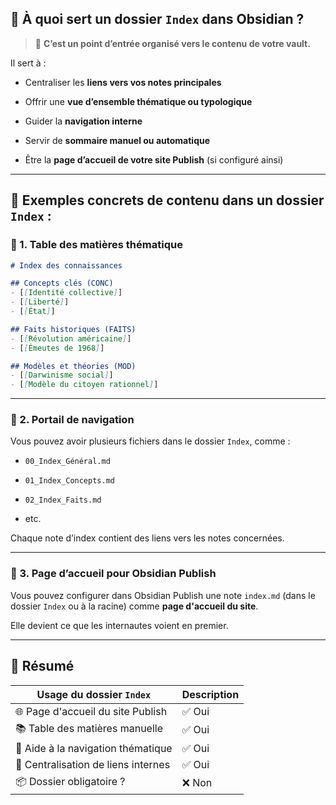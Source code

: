 

## 🧠 À quoi sert un dossier `Index` dans Obsidian ?

> 🎯 **C’est un point d’entrée organisé vers le contenu de votre vault.**

Il sert à :

- Centraliser les **liens vers vos notes principales**
    
- Offrir une **vue d’ensemble thématique ou typologique**
    
- Guider la **navigation interne**
    
- Servir de **sommaire manuel ou automatique**
    
- Être la **page d’accueil de votre site Publish** (si configuré ainsi)
    

---

## 📁 Exemples concrets de contenu dans un dossier `Index` :

### 🔹 1. **Table des matières thématique**

```markdown
# Index des connaissances

## Concepts clés (CONC)
- [[Identité collective]]
- [[Liberté]]
- [[État]]

## Faits historiques (FAITS)
- [[Révolution américaine]]
- [[Émeutes de 1968]]

## Modèles et théories (MOD)
- [[Darwinisme social]]
- [[Modèle du citoyen rationnel]]
```

---

### 🔹 2. **Portail de navigation**

Vous pouvez avoir plusieurs fichiers dans le dossier `Index`, comme :

- `00_Index_Général.md`
    
- `01_Index_Concepts.md`
    
- `02_Index_Faits.md`
    
- etc.
    

Chaque note d’index contient des liens vers les notes concernées.

---

### 🔹 3. **Page d’accueil pour Obsidian Publish**

Vous pouvez configurer dans Obsidian Publish une note `index.md` (dans le dossier `Index` ou à la racine) comme **page d'accueil du site**.

Elle devient ce que les internautes voient en premier.

---

## 📌 Résumé

|Usage du dossier `Index`|Description|
|---|---|
|🌐 Page d'accueil du site Publish|✅ Oui|
|📚 Table des matières manuelle|✅ Oui|
|🧭 Aide à la navigation thématique|✅ Oui|
|🔄 Centralisation de liens internes|✅ Oui|
|📦 Dossier obligatoire ?|❌ Non|
